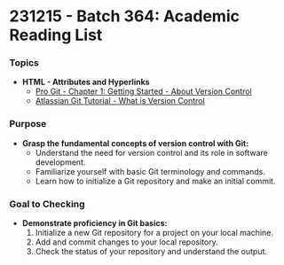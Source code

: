 # 231215 - Batch 364:  Academic Reading List 


### **Topics**

- **HTML - Attributes and Hyperlinks**
  - [Pro Git - Chapter 1: Getting Started - About Version Control](https://git-scm.com/book/en/v2/Getting-Started-About-Version-Control)
  - [Atlassian Git Tutorial - What is Version Control](https://www.atlassian.com/git/tutorials/what-is-version-control)

### **Purpose**

- **Grasp the fundamental concepts of version control with Git:**
  - Understand the need for version control and its role in software development.
  - Familiarize yourself with basic Git terminology and commands.
  - Learn how to initialize a Git repository and make an initial commit.


### **Goal to Checking**

- **Demonstrate proficiency in Git basics:**
  1. Initialize a new Git repository for a project on your local machine.
  2. Add and commit changes to your local repository.
  3. Check the status of your repository and understand the output.
